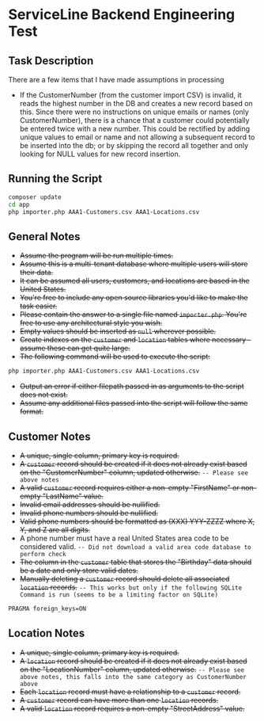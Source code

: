 # ServiceLine Backend Engineering Test

## Task Description
There are a few items that I have made assumptions in processing

- If the CustomerNumber (from the customer import CSV) is invalid, it reads the highest number in the DB and creates a new record based on this.  Since there were no instructions on unique emails or names (only CustomerNumber), there is a chance that a customer could potentially be entered twice with a new number.  This could be rectified by adding unique values to email or name and not allowing a subsequent record to be inserted into the db; or by skipping the record all together and only looking for NULL values for new record insertion.

## Running the Script
```bash
composer update
cd app
php importer.php AAA1-Customers.csv AAA1-Locations.csv
```

## General Notes
- ~~Assume the program will be run multiple times.~~
- ~~Assume this is a multi-tenant database where multiple users will store their data.~~
- ~~It can be assumed all users, customers, and locations are based in the United States.~~
- ~~You're free to include any open source libraries you'd like to make the task easier.~~
- ~~Please contain the answer to a single file named `importer.php`. You're free to use any architectural style you wish.~~
- ~~Empty values should be inserted as `null` wherever possible.~~
- ~~Create indexes on the `customer` and `location` tables where necessary - assume these can get quite large.~~
- ~~The following command will be used to execute the script:~~

```bash
php importer.php AAA1-Customers.csv AAA1-Locations.csv
```

- ~~Output an error if either filepath passed in as arguments to the script does not exist.~~
- ~~Assume any additional files passed into the script will follow the same format.~~

## Customer Notes
- ~~A unique, single column, primary key is required.~~
- ~~A `customer` record should be created if it does not already exist based on the "CustomerNumber" column, updated otherwise.~~
`-- Please see above notes`
- ~~A valid `customer` record requires either a non-empty "FirstName" or non-empty "LastName" value.~~
- ~~Invalid email addresses should be nullified.~~
- ~~Invalid phone numbers should be nullified.~~
- ~~Valid phone numbers should be formatted as (XXX) YYY-ZZZZ where X, Y, and Z are all digits.~~
- A phone number must have a real United States area code to be considered valid.
`-- Did not download a valid area code database to perform check`
- ~~The column in the `customer` table that stores the "Birthday" data should be a date and only store valid dates.~~
- ~~Manually deleting a `customer` record should delete all associated `location` records.~~
`-- This works but only if the following SQLite Command is run (seems to be a limiting factor on SQLite)`

```bash
PRAGMA foreign_keys=ON
```

## Location Notes
- ~~A unique, single column, primary key is required.~~
- ~~A `location` record should be created if it does not already exist based on the "LocationNumber" column, updated otherwise.~~
`-- Please see above notes, this falls into the same category as CustomerNumber above`
- ~~Each `location` record must have a relationship to a `customer` record.~~
- ~~A `customer` record can have more than one `location` records.~~
- ~~A valid `location` record requires a non-empty "StreetAddress" value.~~

